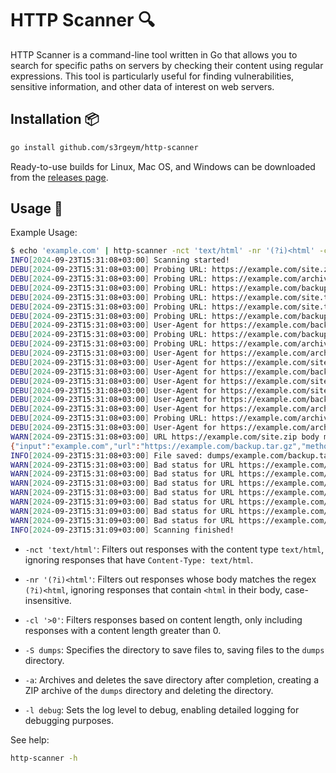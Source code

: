 # HTTP Scanner 🔍

HTTP Scanner is a command-line tool written in Go that allows you to search for specific paths on servers by checking their content using regular expressions. This tool is particularly useful for finding vulnerabilities, sensitive information, and other data of interest on web servers.

## Installation 📦

```bash
go install github.com/s3rgeym/http-scanner
```

Ready-to-use builds for Linux, Mac OS, and Windows can be downloaded from the [releases page](../../releases).

## Usage 🚀

Example Usage:

```bash
$ echo 'example.com' | http-scanner -nct 'text/html' -nr '(?i)<html' -cl '>0' -S dumps -a -l debug /{archive,site,backup}.{zip,tar.{g,x}z}
INFO[2024-09-23T15:31:08+03:00] Scanning started!
DEBU[2024-09-23T15:31:08+03:00] Probing URL: https://example.com/site.zip
DEBU[2024-09-23T15:31:08+03:00] Probing URL: https://example.com/archive.tar.gz
DEBU[2024-09-23T15:31:08+03:00] Probing URL: https://example.com/backup.tar.xz
DEBU[2024-09-23T15:31:08+03:00] Probing URL: https://example.com/site.tar.gz
DEBU[2024-09-23T15:31:08+03:00] Probing URL: https://example.com/site.tar.xz
DEBU[2024-09-23T15:31:08+03:00] Probing URL: https://example.com/backup.zip
DEBU[2024-09-23T15:31:08+03:00] User-Agent for https://example.com/backup.zip: Mozilla/5.0 (Windows NT 10.0; Win64; x64) AppleWebKit/537.36 (KHTML, like Gecko) Chrome/125.0.0.0 Safari/537.36
DEBU[2024-09-23T15:31:08+03:00] Probing URL: https://example.com/backup.tar.gz
DEBU[2024-09-23T15:31:08+03:00] Probing URL: https://example.com/archive.zip
DEBU[2024-09-23T15:31:08+03:00] User-Agent for https://example.com/archive.zip: Mozilla/5.0 (Macintosh; Intel Mac OS X 10_15_7) AppleWebKit/537.36 (KHTML, like Gecko) Chrome/102.0.0.0 Safari/537.36
DEBU[2024-09-23T15:31:08+03:00] User-Agent for https://example.com/site.zip: Mozilla/5.0 (Macintosh; Intel Mac OS X 10_15_7) AppleWebKit/537.36 (KHTML, like Gecko) Chrome/122.0.0.0 Safari/537.36
DEBU[2024-09-23T15:31:08+03:00] User-Agent for https://example.com/backup.tar.gz: Mozilla/5.0 (Macintosh; Intel Mac OS X 10_15_7) AppleWebKit/537.36 (KHTML, like Gecko) Chrome/121.0.0.0 Safari/537.36
DEBU[2024-09-23T15:31:08+03:00] User-Agent for https://example.com/site.tar.gz: Mozilla/5.0 (Macintosh; Intel Mac OS X 10_15_7) AppleWebKit/537.36 (KHTML, like Gecko) Chrome/93.0.0.0 Safari/537.36
DEBU[2024-09-23T15:31:08+03:00] User-Agent for https://example.com/site.tar.xz: Mozilla/5.0 (Macintosh; Intel Mac OS X 10_15_7) AppleWebKit/537.36 (KHTML, like Gecko) Chrome/116.0.0.0 Safari/537.36
DEBU[2024-09-23T15:31:08+03:00] User-Agent for https://example.com/backup.tar.xz: Mozilla/5.0 (Macintosh; Intel Mac OS X 10_15_7) AppleWebKit/537.36 (KHTML, like Gecko) Chrome/121.0.0.0 Safari/537.36
DEBU[2024-09-23T15:31:08+03:00] User-Agent for https://example.com/archive.tar.gz: Mozilla/5.0 (X11; Linux x86_64) AppleWebKit/537.36 (KHTML, like Gecko) Chrome/91.0.0.0 Safari/537.36
DEBU[2024-09-23T15:31:08+03:00] Probing URL: https://example.com/archive.tar.xz
DEBU[2024-09-23T15:31:08+03:00] User-Agent for https://example.com/archive.tar.xz: Mozilla/5.0 (X11; Linux x86_64) AppleWebKit/537.36 (KHTML, like Gecko) Chrome/125.0.0.0 Safari/537.36
WARN[2024-09-23T15:31:08+03:00] URL https://example.com/site.zip body matches not-allowed regex (?i)<html
{"input":"example.com","url":"https://example.com/backup.tar.gz","method":"GET","host":"example.com","path":"/backup.tar.gz","completion_date":"2024-09-23T15:31:08+03:00","status":200,"content_type":"application/octet-stream","content_length":1517,"ip":"120.34.56.78"}
INFO[2024-09-23T15:31:08+03:00] File saved: dumps/example.com/backup.tar.gz
WARN[2024-09-23T15:31:08+03:00] Bad status for URL https://example.com/site.tar.gz: 404
WARN[2024-09-23T15:31:08+03:00] Bad status for URL https://example.com/archive.tar.gz: 404
WARN[2024-09-23T15:31:08+03:00] Bad status for URL https://example.com/archive.zip: 404
WARN[2024-09-23T15:31:08+03:00] Bad status for URL https://example.com/backup.zip: 404
WARN[2024-09-23T15:31:09+03:00] Bad status for URL https://example.com/site.tar.xz: 404
WARN[2024-09-23T15:31:09+03:00] Bad status for URL https://example.com/backup.tar.xz: 404
WARN[2024-09-23T15:31:09+03:00] Bad status for URL https://example.com/archive.tar.xz: 404
INFO[2024-09-23T15:31:09+03:00] Scanning finished!
```

- `-nct 'text/html'`: Filters out responses with the content type `text/html`, ignoring responses that have `Content-Type: text/html`.

- `-nr '(?i)<html'`: Filters out responses whose body matches the regex `(?i)<html`, ignoring responses that contain `<html` in their body, case-insensitive.

- `-cl '>0'`: Filters responses based on content length, only including responses with a content length greater than 0.

- `-S dumps`: Specifies the directory to save files to, saving files to the `dumps` directory.

- `-a`: Archives and deletes the save directory after completion, creating a ZIP archive of the `dumps` directory and deleting the directory.

- `-l debug`: Sets the log level to debug, enabling detailed logging for debugging purposes.

See help:

```bash
http-scanner -h
```
